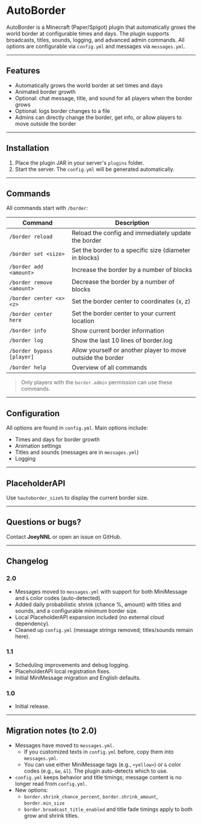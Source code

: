 # AutoBorder

AutoBorder is a Minecraft (Paper/Spigot) plugin that automatically grows the world border at configurable times and days. The plugin supports broadcasts, titles, sounds, logging, and advanced admin commands. All options are configurable via `config.yml` and messages via `messages.yml`.

---

## Features

- Automatically grows the world border at set times and days
- Animated border growth
- Optional: chat message, title, and sound for all players when the border grows
- Optional: logs border changes to a file
- Admins can directly change the border, get info, or allow players to move outside the border

---

## Installation

1. Place the plugin JAR in your server's `plugins` folder.
2. Start the server. The `config.yml` will be generated automatically.

---

## Commands

All commands start with `/border`:

| Command                        | Description                                         |
|--------------------------------|-----------------------------------------------------|
| `/border reload`               | Reload the config and immediately update the border |
| `/border set <size>`           | Set the border to a specific size (diameter in blocks) |
| `/border add <amount>`         | Increase the border by a number of blocks           |
| `/border remove <amount>`      | Decrease the border by a number of blocks           |
| `/border center <x> <z>`       | Set the border center to coordinates (x, z)         |
| `/border center here`          | Set the border center to your current location      |
| `/border info`                 | Show current border information                     |
| `/border log`                  | Show the last 10 lines of border.log                |
| `/border bypass [player]`      | Allow yourself or another player to move outside the border |
| `/border help`                 | Overview of all commands                           |

> Only players with the `border.admin` permission can use these commands.

---

## Configuration

All options are found in `config.yml`. Main options include:

- Times and days for border growth
- Animation settings
- Titles and sounds (messages are in `messages.yml`)
- Logging

---

## PlaceholderAPI

Use `%autoborder_size%` to display the current border size.

---

## Questions or bugs?

Contact **JoeyNNL** or open an issue on GitHub.

---

## Changelog

### 2.0
- Messages moved to `messages.yml` with support for both MiniMessage and `&` color codes (auto-detected).
- Added daily probabilistic shrink (chance %, amount) with titles and sounds, and a configurable minimum border size.
- Local PlaceholderAPI expansion included (no external cloud dependency).
- Cleaned up `config.yml` (message strings removed; titles/sounds remain here).

### 1.1
- Scheduling improvements and debug logging.
- PlaceholderAPI local registration fixes.
- Initial MiniMessage migration and English defaults.

### 1.0
- Initial release.

---

## Migration notes (to 2.0)

- Messages have moved to `messages.yml`.
	- If you customized texts in `config.yml` before, copy them into `messages.yml`.
	- You can use either MiniMessage tags (e.g., `<yellow>`) or `&` color codes (e.g., `&e`, `&l`). The plugin auto-detects which to use.
- `config.yml` keeps behavior and title timings; message content is no longer read from `config.yml`.
- New options:
	- `border.shrink_chance_percent`, `border.shrink_amount`, `border.min_size`
	- `border.broadcast_title_enabled` and title fade timings apply to both grow and shrink titles.

